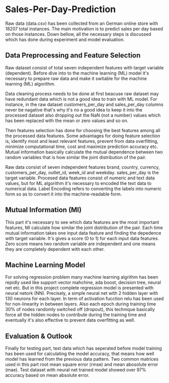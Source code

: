 # Sales-Per-Day-Prediction
Raw data (data.csv) has been collected from an German online store with 18207 total instances. The main motivation is to predict sales per day based on those instances. Down bellow, all the necessary steps is discussed which has done during experiment and model evaluation.

## Data Preprocessing and Feature Selection
Raw dataset consist of total seven independent features with target variable (dependent). Before dive into to the machine learning (ML) model it's necessary to prepare raw data and make it switable for the machine learning (ML) algorithm.

Data cleaning process needs to be done at first beacuse raw dataset may have redundant data which is not a good idea to train with ML model. For instance, in the raw dataset customers_per_day and sales_per_day columns never be nagative that's why it's no a good idea to keep it into the processed dataset also dropping out the NaN (not a number) values which has been replaced with the mean or zero values and so on.

Then features selection has done for choosing the best features among all the processed data features. Some advantages for doing feature selection is, identify most and least relevant features, prevent from data overfitting, minimize computational time, cost and maximize prediction accuracy etc. Mutual information basically calculate the mutual dependence between two random variables that is how similar the joint distribution of the pair.

Raw data consist of seven independent features brand, country, currency, customers_per_day, outlet_id, week_id and weekday. sales_per_day is the target variable. Procesed data features consist of numeric and text data values, but for ML algorithm it's necessary to encoded the text data to numerical data. Label Encoding refers to converting the labels into numeric form so as to convert it into the machine-readable form.

## Mutual Information (MI)
This part it's necessary to see which data features are the most important features, MI calculate how similar the joint distribution of the pair. Each time mutual information takes one input data feature and finding the depedence with target variable. It's gives a score (0 to 1) for each input data features. Zero score means two random variable are independent and one means they are completely dependent with each other.

## Machine Learning Model
For solving regression problem many machine learning algrithm has been repidly used like support vector mahchine, ada boost, decision tree, neural net etc. But in this project complete regression model is presented with neural netork (NN). Precisely, a simple neural net with 2 hidden layer with 130 neurons for each layer. In term of activation fucction relu has been used for non-linearity in between layers. Also each epoch during training time 30% of nodes randomly switched off (dropout), this technique basically force all the hidden nodes to contribute during the training time and eventually it's also effective to prevent data overfitting as well.

## Evaluation & Outlook
Finally for testing part, test data which has seperated before model training has been used for calculating the model accuracy, that means how well model has learned from the previous data pattern. Two common matrices used in this part root mean square error (rmse) and mean abosolute error (mae). Test dataset with neural net trained model showed over 97% accuracy based on mean absolute error.

